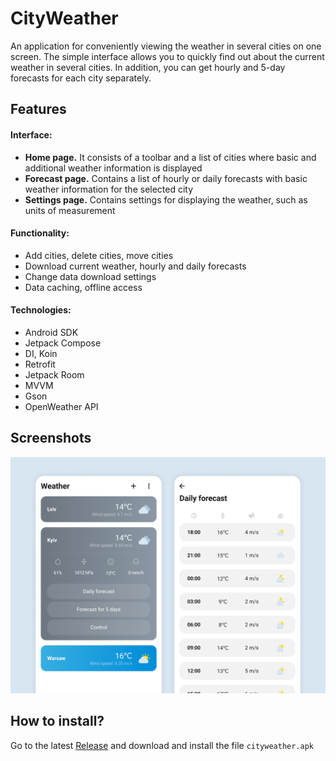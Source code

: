 # CityWeather
An application for conveniently viewing the weather in several cities on one screen. The simple interface allows you to quickly find out about the current weather in several cities. In addition, you can get hourly and 5-day forecasts for each city separately.

## Features

#### Interface:
- **Home page.** It consists of a toolbar and a list of cities where basic and additional weather information is displayed
- **Forecast page.** Contains a list of hourly or daily forecasts with basic weather information for the selected city
- **Settings page.** Contains settings for displaying the weather, such as units of measurement

#### Functionality: 
- Add cities, delete cities, move cities
- Download current weather, hourly and daily forecasts
- Change data download settings
- Data caching, offline access

#### Technologies:
- Android SDK
- Jetpack Compose
- DI, Koin
- Retrofit
- Jetpack Room
- MVVM
- Gson
- OpenWeather API

## Screenshots
![Home and forecast screen](https://github.com/SviatKuzbyt/CityWeather/blob/main/screenshots/readme_screen.png?raw=true) 

## How to install?
Go to the latest [Release](https://github.com/SviatKuzbyt/CityWeather/releases/latest) and download and install the file `cityweather.apk`
